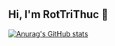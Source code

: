## Hi, I'm RotTriThuc 👋

[![Anurag's GitHub stats](https://github-readme-stats.vercel.app/api?username=RotTriThuc)](https://github.com/anuraghazra/github-readme-stats)
